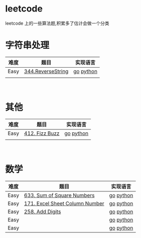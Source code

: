 # leetcode
leetcode 上的一些算法题,积累多了估计会做一个分类


# 字符串处理

| 难度 |        题目       | 实现语言 |
|------|-------------------|----------|
| Easy | [344.ReverseString](https://leetcode.com/problems/reverse-string/description/) | [go](https://github.com/wljgithub/leetcode-/blob/master/%E5%AD%97%E7%AC%A6%E4%B8%B2%E5%A4%84%E7%90%86/AC-Easy-344.ReverseString.go) [python]()     |
|      |                   |          |

&nbsp;
# 其他

| 难度 |                                  题目                                  |      实现语言     |
|------|------------------------------------------------------------------------|-------------------|
| Easy | [412. Fizz Buzz](https://leetcode.com/problems/fizz-buzz/description/) | [go](https://github.com/wljgithub/leetcode-/blob/master/%E5%85%B6%E4%BB%96/AC-Easy-412.FizzBuzz.go) [python]() |
|      |                                                                        |                   |

&nbsp;
# 数学

| 难度 |                                              题目                                              |      实现语言     |
|------|------------------------------------------------------------------------------------------------|-------------------|
| Easy | [633. Sum of Square Numbers](https://leetcode.com/problems/sum-of-square-numbers/description/) | [go](https://github.com/wljgithub/leetcode-/blob/master/%E6%95%B0%E5%AD%A6/AC-Easy-633.SumofSquareNumbers.go) [python]() |
| Easy |  [171. Excel Sheet Column Number](https://leetcode.com/problems/excel-sheet-column-number/description/)                                                                | [go](https://github.com/wljgithub/leetcode-/blob/master/%E6%95%B0%E5%AD%A6/AC-Easy-171.ExcelSheetColumnNumber.go) [python]() |
| Easy |  [258. Add Digits](https://leetcode.com/problems/add-digits/description/)                                                                | [go](https://github.com/wljgithub/leetcode-/blob/master/%E6%95%B0%E5%AD%A6/Easy-258.AddDigits.go) [python]() |
| Easy |  []()                                                                | [go]() [python]() |
| Easy |  []()                                                                | [go]() [python]() |
